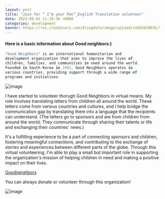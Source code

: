 ```yaml
---
layout: post
title: "Join for ” I’m your Pen”_English Translation volunteer"
date: 2023-08-01 11:10:36 +0000
categories: development
banner: https://res.cloudinary.com/dtiwg4oto/image/upload/v1692629035/%EC%8A%A4%ED%81%AC%EB%A6%B0%EC%83%B7_2023-08-21_234305_zfhkho.png
---
```


#### Here is a basic information about Good neighbors:)

```javascript
"Good Neighbors" is an international humanitarian and
development organization that aims to improve the lives of
children, families, and communities in need around the world.
Founded in South Korea in 1991, Good Neighbors operates in
various countries, providing support through a wide range of
programs and initiatives.
```

![image](https://res.cloudinary.com/dtiwg4oto/image/upload/v1692629035/%EC%8A%A4%ED%81%AC%EB%A6%B0%EC%83%B7_2023-08-21_234305_zfhkho.png)

I have started to volunteer thorugh Good Neighbors in virtual means. My role involves translating letters from children all around the world. These letters come from various countries and cultures, and I help bridge the communication gap by translating them into a language that the recipients can understand.
(The letters go to sponsors and are from children from around the world; They communicate through sharing their talents or life and exchanging their countries' news.)

It's a fulfilling experience to be a part of connecting sponsors and children, fostering meaningful connections, and contributing to the exchange of stories and experiences between different parts of the globe. Through this virtual volunteering, I'm able to play a small but important role in supporting the organization's mission of helping children in need and making a positive impact on their lives.

[Goodneighbors](https://www.goodneighbors.org/)

You can always donate or volunteer through this organization!

![image](https://res.cloudinary.com/dtiwg4oto/image/upload/v1692628988/%EC%8A%A4%ED%81%AC%EB%A6%B0%EC%83%B7_2023-08-21_234252_fmenv4.png)

